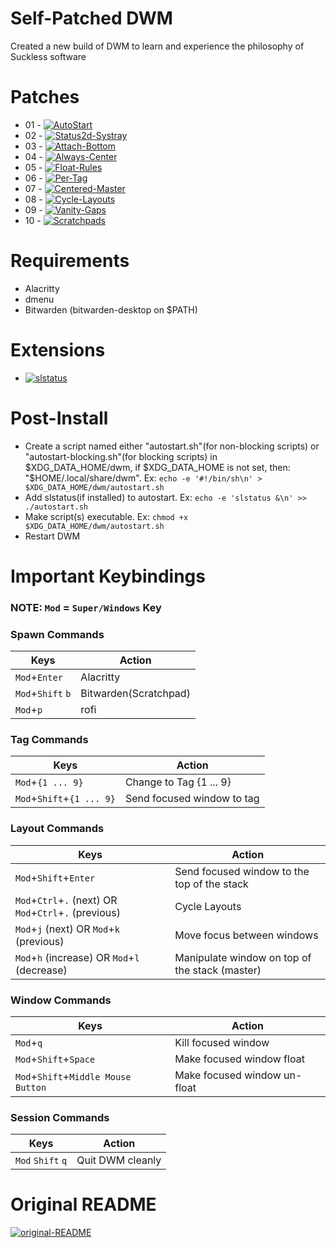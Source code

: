 # Self-Patched DWM
Created a new build of DWM to learn and experience the philosophy of Suckless software

# Patches
- 01 - [![AutoStart](https://img.shields.io/badge/DWM-AutoStart-blue)](https://dwm.suckless.org/patches/autostart/)
- 02 - [![Status2d-Systray](https://img.shields.io/badge/DWM-Status2D(With%20System%20Tray)-blue)](https://dwm.suckless.org/patches/status2d/)
- 03 - [![Attach-Bottom](https://img.shields.io/badge/DWM-Attach%20Bottom-blue)](https://dwm.suckless.org/patches/attachbottom/)
- 04 - [![Always-Center](https://img.shields.io/badge/DWM-Always%20Center-blue)](https://dwm.suckless.org/patches/alwayscenter/)
- 05 - [![Float-Rules](https://img.shields.io/badge/DWM-Float%20Rules-blue)](https://dwm.suckless.org/patches/floatrules/)
- 06 - [![Per-Tag](https://img.shields.io/badge/DWM-Per%20Tag-blue)](https://dwm.suckless.org/patches/pertag/)
- 07 - [![Centered-Master](https://img.shields.io/badge/DWM-Centered%20Master-blue)](https://dwm.suckless.org/patches/centeredmaster/)
- 08 - [![Cycle-Layouts](https://img.shields.io/badge/DWM-Cycle%20Layouts-blue)](https://dwm.suckless.org/patches/centeredmaster/)
- 09 - [![Vanity-Gaps](https://img.shields.io/badge/DWM-Vanity%20Gaps-blue)](https://dwm.suckless.org/patches/vanitygaps/)
- 10 - [![Scratchpads](https://img.shields.io/badge/DWM-Scratchpads-blue)](https://dwm.suckless.org/patches/scratchpads/)

# Requirements
- Alacritty
- dmenu
- Bitwarden (bitwarden-desktop on $PATH)

# Extensions
- [![slstatus](https://img.shields.io/badge/fpetros1-Custom%20slstatus-blue)](https://github.com/fpetros1/my-slstatus/)

# Post-Install
- Create a script named either "autostart.sh"(for non-blocking scripts) or "autostart-blocking.sh"(for blocking scripts) in $XDG_DATA_HOME/dwm, if $XDG_DATA_HOME is not set, then: "$HOME/.local/share/dwm". Ex: `echo -e '#!/bin/sh\n' > $XDG_DATA_HOME/dwm/autostart.sh`
- Add slstatus(if installed) to autostart. Ex: `echo -e 'slstatus &\n' >> ./autostart.sh`
- Make script(s) executable. Ex: `chmod +x $XDG_DATA_HOME/dwm/autostart.sh`
- Restart DWM

# Important Keybindings

### NOTE: `Mod` = `Super/Windows` Key

### Spawn Commands
| Keys                            | Action                 |
|---------------------------------|------------------------|
| `Mod`+`Enter`                   | Alacritty              |
| `Mod`+`Shift` `b`               | Bitwarden(Scratchpad)  |
| `Mod`+`p`                       | rofi                   |

### Tag Commands
| Keys                      | Action                     |
|---------------------------|----------------------------|
| `Mod`+`{1 ... 9}`         | Change to Tag {1 ... 9}    | 
| `Mod`+`Shift`+`{1 ... 9}`| Send focused window to tag |

### Layout Commands
| Keys                                                      | Action                                            |
|-----------------------------------------------------------|---------------------------------------------------|
| `Mod`+`Shift`+`Enter`                                     | Send focused window to the top of the stack       |
| `Mod`+`Ctrl`+`.` (next) OR `Mod`+`Ctrl`+`.` (previous)    | Cycle Layouts                                     |
| `Mod`+`j` (next) OR `Mod`+`k` (previous)                  | Move focus between windows                        |
| `Mod`+`h` (increase) OR `Mod`+`l` (decrease)              | Manipulate window on top of the stack (master)    |

### Window Commands
| Keys                                              | Action                         |
|---------------------------------------------------|--------------------------------|
| `Mod`+`q`                                         | Kill focused window            |
| `Mod`+`Shift`+`Space`                             | Make focused window float      |
| `Mod`+`Shift`+`Middle Mouse Button`               | Make focused window un-float   |

### Session Commands
| Keys                            | Action                 |
|---------------------------------|------------------------|
| `Mod` `Shift` `q`               | Quit DWM cleanly       |

# Original README
[![original-README](https://img.shields.io/badge/README-Suckless-blue)](SUCKLESS.README)
